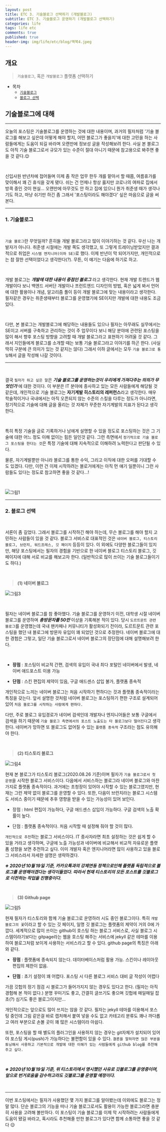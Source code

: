 ```yaml
---
layout: post
title: ETC 3. 기술블로그 선택하기 (개발블로그)
subtitle: ETC 3. 기술블로그 운영하기 (개발블로그 선택하기)
categories: life
tags: life etc
comments: true
published: true
header-img: img/life/etc/blog/맥북4.jpeg
---
```


## 개요
> `기술블로그`, 혹은 `개발블로그` 플랫폼 선택하기
  
- 목차
	- [`기술블로그`](#1-기술블로그)
	- [`블로그 선택`](#2-블로그-선택)
  
## 기술블로그에 대해
---
오늘의 포스팅은 기술블로그를 운영하는 것에 대한 내용이며, 과거의 필자처럼 '기술 블로그를 해보고 싶은데 어떻게 해야 할지, 어떤 블로그가 좋을지'에 대한 고민을 하는 사람들에게는 도움이 되길 바라며 오랜만에 정보성 글을 작성해보려 한다. 사실 본 블로그도 아직 기술 블로그로서 규모가 있는 수준이 절대 아니기 때문에 참고용으로 봐주면 좋을 것 같다.😌

<br>





신입사원 반년차에 접어들며 이제 좀 작은 업무 한두 개를 맡아서 할 때쯤, 여름휴가를 맞이해서 꽤 긴 휴식을 갖게 됐다. 쉬는 건 언제나 항상 옳지만 코로나의 여파로 집에서 방콕 중인 것이 현실... 오랜만에 아무것도 안 하고 집에 있으니 뭔가 취준생 때가 생각나기도 하고, 마냥 쉬기만 하긴 좀 그래서 '포스팅이라도 해야겠다' 싶은 마음으로 글을 써본다.

---

### **1\. 기술블로그**

<br>

`기술 블로그`란 무엇일까? 흔히들 개발 블로그라고 많이 이야기하는 것 같다. 우선 나는 개발자가 아니다. 취준생 시절에는 개발 쪽도 생각했고, 또 그렇게 트레이닝받았지만 결과적으로 취업은 `시스템 엔지니어(이하 SE)`로 했다. 이제 반년이 막 되어가지만, 개인적으로는 참 잘한 선택이었다고 생각한다(?).  무튼, 이 얘기는 다음에 하기로 하고.

<br>

개발 블로그는 _**개발에 대한 내용이 중점인 블로그**_ 라고 생각한다. 현재 개발 트렌드가 웹 개발이다 보니 백엔드 서버단 개발이나 프런트엔드 디자인의 방법, 혹은 넓게 봐서 언어에 대한 활용이나 개념, 알고리즘 풀이 등이 개발 블로그에 맞는 내용이라고 생각한다. 필자같은 경우는 취준생때부터 블로그를 운영했기에 SE이지만 개발에 대한 내용도 조금 있다.

<br>

다만, 본 블로그는 개발블로그에 해당하는 내용들도 있으나 필자는 아무래도 실무에서는 SE이고 서버를 구축하고 관리하는 것이 주 업무이다 보니 해당 분야에 관련된 포스팅을 많이 해서 향후 포스팅 방향을 고려할 때 개발 블로그라고 표현하기 어려울 것 같다. 그래서 지인들에게 블로그를 소개할 때는 보통 기술 블로그라고 이야기를 하곤 한다. (사실 딱히 구분에 큰 의미가 있는 것 같지는 않다) 그래서 이하 글에서는 모두 `기술 블로그로 통일`해서 글을 작성해 나갈 것이다.

---

<br>

결국 `필자가 하고 싶은 말`은 _**기술 블로그를 운영하는것이 우리에게 가져다주는 의의가 무엇인가**_ 에 대한 것이다. 이 부분은 IT 분야에 종사하고 있는 모든 사람들에게 해당될 것 같은데, 개인적으로 기술 블로그는 **자기계발 히스토리의 레퍼런스**라고 생각한다. 매우 학술적이거나 국내에서는 아직 오픈되지 않는 수준의 스킬을 다루는 정도가 아니라면, 정기적으로 기술에 대해 글을 올리는 것 자체가 꾸준한 자기계발의 지표가 된다고 생각한다.

<br>

특히 특정 기술을 글로 기록하거나 남에게 설명할 수 있을 정도로 포스팅하는 것은 그 기술에 대한 어느 정도 이해 없이는 힘든 일인것 같다. 그런 측면에서 `정기적으로 기술 블로그 포스팅을 한다는 것`은 특정 기술에 대해 지속적으로 이해하려 노력한다고 판단될 수 있다.

물론, 자기계발뿐만 아니라 블로그를 통한 수익, 그리고 이직에 대한 오퍼를 기대할 수 도 있겠다. 다만, 이런 건 이제 시작하려는 블로거에게는 아직 먼 얘기 일뿐이니 그런 사람들도 있다는 정도로 참고하면 좋을 것 같다...!

<br>

![그림1](/assets/img/life/etc/blog/맥북3.jpeg)


---

### **2\. 블로그 선택**

<br>

서론이 좀 길었다. 그래서 블로그를 시작하긴 해야 하는데, 무슨 블로그를 해야 할지 고민하는 사람들이 있을 것 같다. 블로그 서비스로 대표적인 것은 `네이버 블로그, 티스토리 블로그, 브런치, 워드프레스, 깃 페이지` 등등이 있다. 이 외에도 다양한 블로그들이 있지만, 해당 포스팅에서는 필자의 경험을 기반으로 한 네이버 블로그 티스토리 블로그, 깃 페이지에 대해 서로 비교를 해보고자 한다. (일반적으로 많이 쓰이는 기술 블로그들이기도 하다.)

<br>




> **(1) 네이버 블로그**

![그림3](/assets/img/life/etc/blog/3.png)

<br>

필자는 네이버 블로그를 참 좋아했다. 기술 블로그를 운영하기 이전, 대학생 시절 네이버 블로그를 운영하며 _**총방문자를 50만**_  이상을 기록해본 적이 있다. 당시 `도르트문트 관련 블로그`를 운영했는데 국내 팬카페나 커뮤니티가 활성화되기 전이라, 도르트문트 관련 포스팅을 했던 내 블로그에 방문자 유입이 꽤 되었던 것으로 추정한다. 네이버 블로그에 대한 경험은 그렇고, 일단 기술 블로그로서 네이버 블로그의 장단점에 대해 설명해보려 한다.

<br>

- **장점** : 포스팅이 비교적 간편, 검색의 유입이 국내 최다 포털인 네이버에서 발생, 네이버 애드포스트 이용 가능

- **단점** : 스킨 편집의 제약이 있음, 구글 애드센스 삽입 불가, 플랫폼 종속적

개인적으로 느끼는 네이버 블로그는 처음 시작하기 편하다는 것과 플랫폼 종속적이라는 특징을 갖는다. 앞서 설명한 것처럼 네이버 블로그는 포스팅하기 편한 구조로 설계되어 있어 `처음 블로그를 시작하는 사람에게 편하다. `

다만, 주로 블로그 유입경로가 네이버 검색인데 개발자나 엔지니어들은 보통 구글에서 검색을 하기 때문에 `기술 블로그 측면에서의 포스트 노출도는 타 블로그보다 떨어진다`고 생각한다. 네이버가 망하면 또 블로그도 없어질 수 있는 `플랫폼 종속적` 구조라는 점도 유의해야 한다.

<br>



> **(2) 티스토리 블로그**


![그림4](/assets/img/life/etc/blog/4.jpg)

현재 본 블로그가 티스토리 블로그(2020.08.26 기준)이며 필자가 `기술 블로그로서 첫 운영`을 시작한 블로그 서비스이다. 다음에서 서비스하는 블로그라 네이버 블로그와 마찬가지로 플랫폼 종속적이다. 과거에는 초청장이 있어야 시작할 수 있는 블로그였지만, 현재는 그런 제약 없이 블로그를 운영할 수 있다. 또한, 다음이 브런치라는 블로그 시스템도 서비스 중이기 때문에 추후 영향을 받을 수 있는 가능성이 있어 보인다. 

- 장점 : html 편집이 가능하다, 구글 애드센스 삽입이 가능하다. 구글 검색의 노출 확률이 높다.

- 단점 : 플랫폼 종속적이다. 처음 시작할 때 설정해 줘야 할 것이 많다. 

`개인적으로 추천`하는 블로그 서비스이다. IT 종사자라면 최초 설정하는 것은 쉽게 할 수 있을 거라고 생각하며, 구글에 노출 가능성과 네이버에 비교해서 비교적 자유로운 플랫폼 성향을 보면 추천하고 싶다. 이미 개발자 혹은 엔지니어라면 많이 사용하고 있을 블로그 서비스라서 자세한 설명은 생략하겠다.
<br>

_**※ 2020년 10월 19일 기준, 카카오톡과의 강제연동 정책으로인해 플랫폼 독립적으로 블로그를 운영해야겠다는 생각이들었다. 따라서 현재 티스토리의 모든 포스트를 깃블로그로 이전하는 작업을 진행중이다.**_

<br>

> **(3) Github page**


![그림5](/assets/img/life/etc/blog/5.png)

현재 필자가 티스토리와 함께 기술 블로그로 운영하러 시도 중인 블로그이다. 특히 `개발 블로그의 꽃`이라고 할 수 있는 깃 페이지, 일명 깃 블로그는 플랫폼의 제약이 거의 0에 가깝다. 세계적으로 많이 쓰이는 github이 호스팅 하는 블로그 서비스로, 사실 블로그 시스템이라기보다는 gitpage라는 웹을 호스팅 해주는 서비스에 jekyll 같은 테마를 이용하여 블로그처럼 보이게 사용하는 서비스라고 할 수 있다. github page의 특징은 아래와 같다.

- **장점** : 플랫폼에 종속되지 않는다. 데이터베이스처럼 활용 가능. 스킨이나 레이아웃 편집의 제한이 없음.

- **단점** : 초기 설정이 꽤 어렵다. 포스팅 시 다른 블로그 서비스 대비 글 작성이 어렵다

가끔 깃헙의 정기 점검 시 블로그가 들어가지지 않는 경우도 있다고 한다. (필자는 아직 경험해 본 적이 없다.) 분명 꾸미기도 좋고, 간결히 글쓰기도 좋으며 깃헙에 매일매일 잡초(?) 심기도 좋은 블로그이지만... 

개인적으로는 앞으로도 많이 쓰지는 않을 것 같다. 필자는 jekyll 테마를 이용해서 포스팅 중인데 그림 같은걸 바로 캡처해서 붙여 넣을 수도 없고 카테고리 분류도 꽤나 까다롭고 여러 부분으로 손볼 곳이 꽤 많은 시스템이라 아쉽다. 

또한, 포스팅을 할 때 별도의 플러그인을 사용하지 않는 경우는 git자체가 설치되어 있어야 포스팅 게시(push)가 가능하다는 불편함이 있을 수 있다. `결론을 말하자면 많은 부분을 튜닝해서 사용하고 기본적으로 개발에 대한 이해가 있는 사람들에게 github blog를 추천해주고 싶다.`

<br>

_**※ 2020년 10월 19일 기준, 위 티스토리에서 명시했던 사유로 깃블로그를 운영중이며, 앞으로 번거로움을 감수하고라도 깃블로그를 운영할 예정이다.**_

<br>

---

이번 포스팅에서는 필자가 사용했던 몇 가지 블로그를 알아봤는데 이외에도 블로그는 정말 많다. 단순 블로그의 기능을 떠나 기술 블로그로서도 활용이 가능한 블로그라면 충분히 사용을 고려해 볼만하다. 이 포스팅이 기술 블로그를 이제 막 시작하려는 사람들에게 도움이 됐길 바라고, 혹시라도 추천해줄 만한 블로그가 있다면 함께 소통하면 좋을 것 같다 😌

